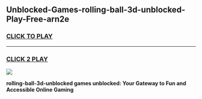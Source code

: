 
## Unblocked-Games-rolling-ball-3d-unblocked-Play-Free-arn2e
<h3>
<a href="https://premium76.site?title=rolling-ball-3d-unblocked&ref=09A">CLICK TO PLAY</a></h3>
<hr>

<h3>
<a href="https://premium76.site?title=rolling-ball-3d-unblocked&ref=09A">CLICK 2 PLAY</a>
  
</h3>

<a href="https://premium76.site?title=rolling-ball-3d-unblocked&ref=09A"><img src="https://clearcache.store/games.png"></a>


**rolling-ball-3d-unblocked games unblocked: Your Gateway to Fun and Accessible Online Gaming**
